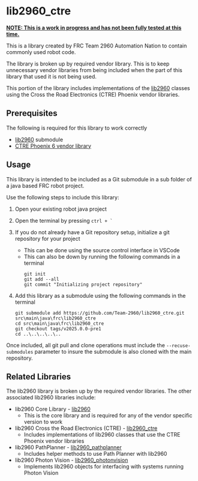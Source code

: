 # lib2960_ctre

**<ins>NOTE: This is a work in progress and has not been fully tested at this time.</ins>**

This is a library created by FRC Team 2960 Automation Nation to contain commonly used robot code.

The library is broken up by required vendor library. This is to keep unnecessary vendor libraries from being included when the part of this library that used it is not being used.

This portion of the library includes implementations of the [lib2960](https://github.com/Team-2960/lib2960) classes using the Cross the Road Electronics (CTRE) Phoenix vendor libraries.

## Prerequisites  
The following is required for this library to work correctly
- [lib2960](https://github.com/Team-2960/lib2960) submodule
- [CTRE Phoenix 6 vendor library](https://v6.docs.ctr-electronics.com/en/stable/docs/installation/installation-frc.html)

## Usage
This library is intended to be included as a Git submodule in a sub folder of a java based FRC robot project. 

Use the following steps to include this library:

1. Open your existing robot java project
2. Open the terminal by pressing ```ctrl + ` ```
3. If you do not already have a Git repository setup, initialize a git repository for your project
    - This can be done using the source control interface in VSCode
    - This can also be down by running the following commands in a terminal
        ```
        git init
        git add --all
        git commit "Initializing project repository"
        ```

4. Add this library as a submodule using the following commands in the terminal


    ```
    git submodule add https://github.com/Team-2960/lib2960_ctre.git src\main\java\frc\lib2960_ctre
    cd src\main\java\frc\lib2960_ctre
    git checkout tags/v2025.0.0-pre1
    cd ..\..\..\..\..
    ```

Once included, all git pull and clone operations must include the ```--recuse-submodules``` parameter to insure the submodule is also cloned with the main repository.

## Related Libraries
The lib2960 library is broken up by the required vendor libraries. The other associated lib2960 libraries include:

- lib2960 Core Library - [lib2960](https://github.com/Team-2960/lib2960)
  - This is the core library and is required for any of the vendor specific version to work
- lib2960 Cross the Road Electronics (CTRE) - [lib2960_ctre](https://github.com/Team-2960/lib2960_ctre)
  - Includes implementations of lib2960 classes that use the CTRE Phoenix vendor libraries
- lib2960 PathPlanner - [lib2960_pathplanner](https://github.com/Team-2960/lib2960_pathplanner)
  - Includes helper methods to use Path Planner with lib2960
- lib2960 Photon Vision - [lib2960_photonvision](https://github.com/Team-2960/lib2960_photonvision)
  - Implements lib2960 objects for interfacing with systems running Photon Vision